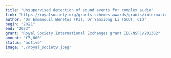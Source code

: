 ```yaml
---
title: "Unsupervised detection of sound events for complex audio"
link: "https://royalsociety.org/grants-schemes-awards/grants/international-exchanges/"
author: "Dr Emmanouil Benetos (PI), Dr Yanxiong Li (SCUT, CI)"
begin: "2021"
end: "2023"
grant: "Royal Society International Exchanges grant IEC/NSFC/201382"
amount: "£3,800"
status: "active"
image: "./royal_society.jpeg"
---
```


